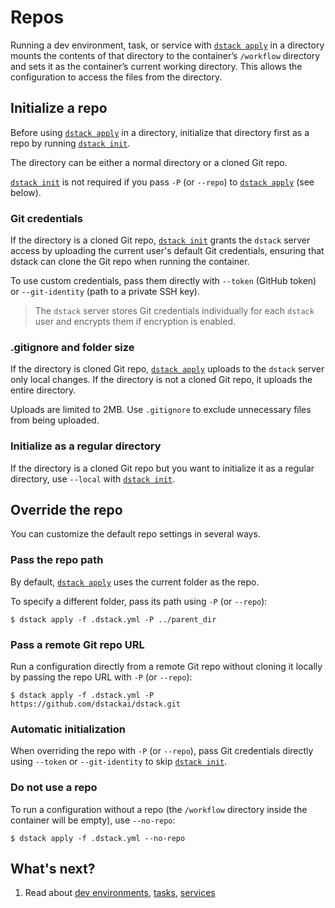 # Repos

Running a dev environment, task, or service with [`dstack apply`](../reference/cli/index.md#dstack-apply) in a directory
mounts the contents of that directory to the container’s `/workflow` directory and sets it as the container’s current working directory.
This allows the configuration to access the files from the directory.

## Initialize a repo

Before using [`dstack apply`](../reference/cli/index.md#dstack-apply) in a directory, initialize that directory first as a repo by running [`dstack init`](../reference/cli/index.md#dstack-init).

The directory can be either a normal directory or a cloned Git repo.

[`dstack init`](../reference/cli/index.md#dstack-init) is not required if you pass `-P` (or `--repo`) to [`dstack apply`](../reference/cli/index.md#dstack-apply) (see below).

### Git credentials

If the directory is a cloned Git repo, [`dstack init`](../reference/cli/index.md#dstack-init) grants the `dstack` server access by uploading the current user's default
Git credentials, ensuring that dstack can clone the Git repo when running the container.

To use custom credentials, pass them directly with `--token` (GitHub token) or `--git-identity` (path to a private SSH
key).

> The `dstack` server stores Git credentials individually for each `dstack` user and encrypts them if encryption is
> enabled.

### .gitignore and folder size

If the directory is cloned Git repo, [`dstack apply`](../reference/cli/index.md#dstack-apply) uploads to the `dstack` server only local changes.
If the directory is not a cloned Git repo, it uploads the entire directory.

Uploads are limited to 2MB. Use `.gitignore` to exclude unnecessary files from being uploaded.

### Initialize as a regular directory

If the directory is a cloned Git repo but you want to initialize it as a regular directory, use
`--local` with [`dstack init`](../reference/cli/index.md#dstack-init).

## Override the repo

You can customize the default repo settings in several ways.

### Pass the repo path

By default, [`dstack apply`](../reference/cli/index.md#dstack-apply) uses the current folder as the repo.

To specify a different folder, pass its path using `-P` (or `--repo`):

<div class="termy">

```shell    
$ dstack apply -f .dstack.yml -P ../parent_dir 
```

</div>

### Pass a remote Git repo URL

Run a configuration directly from a remote Git repo without cloning it locally by passing the repo URL with `-P` (or
`--repo`):

<div class="termy">

```shell
$ dstack apply -f .dstack.yml -P https://github.com/dstackai/dstack.git
```

</div>

### Automatic initialization

When overriding the repo with `-P` (or `--repo`), pass Git credentials directly using `--token` or `--git-identity` to skip
[`dstack init`](../reference/cli/index.md#dstack-init).

### Do not use a repo

To run a configuration without a repo (the `/workflow` directory inside the container will be empty), use `--no-repo`:

<div class="termy">

```shell
$ dstack apply -f .dstack.yml --no-repo
```

</div>

## What's next?

1. Read about [dev environments](../dev-environments.md), [tasks](../tasks.md), [services](../services.md)